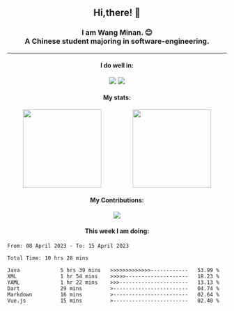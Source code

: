 <div align="center">
	<h2>
		Hi,there! 👋
	</h2>
	<h3>
		I am Wang Minan. 😊 <br>
		A Chinese student majoring in software-engineering.
	</h3>
	<hr>
	<h4>I do well in:</h4>
		<div>
			<img src="https://img.shields.io/badge/-Java-orange" />
			<img src="https://img.shields.io/badge/-Vue.js-brightgreen" />
		</div>
	<h4>My stats:</h4>
	<div style="display: flex; justify-content: space-around;">
		<img style="height: 180px;" src="https://github-readme-stats-wangminan.vercel.app/api?username=WangMinan&show_icons=true" />
		<img style="height: 180px;" src="https://github-readme-stats-wangminan.vercel.app/api/top-langs/?username=WangMinan&layout=compact" />
	</div>
	<h4>My Contributions:</h4>
	<div>
		<img src="https://github-readme-activity-graph.cyclic.app/graph?username=WangMinan&theme=vue" />
	</div>
    <h4 style="text-align=center;">This week I am doing:</h4>
</div>



<!--START_SECTION:waka-->

```text
From: 08 April 2023 - To: 15 April 2023

Total Time: 10 hrs 28 mins

Java             5 hrs 39 mins   >>>>>>>>>>>>>------------   53.99 %
XML              1 hr 54 mins    >>>>>--------------------   18.23 %
YAML             1 hr 22 mins    >>>----------------------   13.13 %
Dart             29 mins         >------------------------   04.74 %
Markdown         16 mins         >------------------------   02.64 %
Vue.js           15 mins         >------------------------   02.40 %
```

<!--END_SECTION:waka-->

